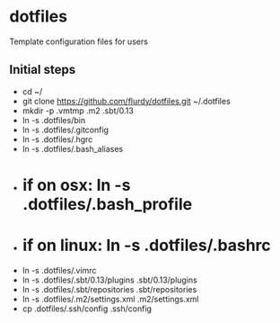 dotfiles
=====

Template configuration files for users


Initial steps
----
* cd ~/
* git clone https://github.com/flurdy/dotfiles.git ~/.dotfiles
* mkdir -p .vmtmp .m2 .sbt/0.13
* ln -s .dotfiles/bin
* ln -s .dotfiles/.gitconfig
* ln -s .dotfiles/.hgrc
* ln -s .dotfiles/.bash_aliases
* # if on osx:   ln -s .dotfiles/.bash_profile
* # if on linux: ln -s .dotfiles/.bashrc 
* ln -s .dotfiles/.vimrc
* ln -s .dotfiles/.sbt/0.13/plugins .sbt/0.13/plugins
* ln -s .dotfiles/.sbt/repositories .sbt/repositories
* ln -s .dotfiles/.m2/settings.xml .m2/settings.xml
* cp .dotfiles/.ssh/config .ssh/config



